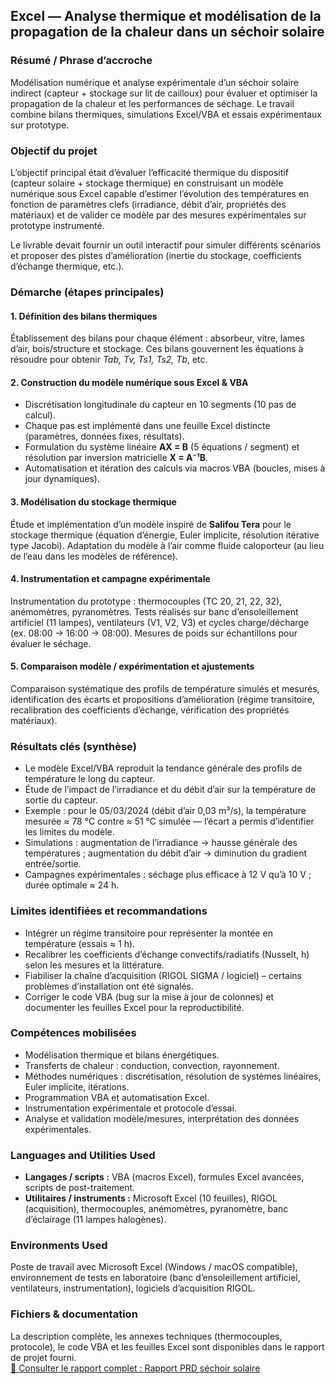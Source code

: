 <section id="sechoir-solaire">
  <h2>Excel — Analyse thermique et modélisation de la propagation de la chaleur dans un séchoir solaire</h2>

  <h3>Résumé / Phrase d’accroche</h3>
  <p>
    Modélisation numérique et analyse expérimentale d’un séchoir solaire indirect (capteur + stockage sur lit de cailloux) 
    pour évaluer et optimiser la propagation de la chaleur et les performances de séchage. 
    Le travail combine bilans thermiques, simulations Excel/VBA et essais expérimentaux sur prototype.
  </p>

  <h3>Objectif du projet</h3>
  <p>
    L’objectif principal était d’évaluer l’efficacité thermique du dispositif (capteur solaire + stockage thermique) 
    en construisant un modèle numérique sous Excel capable d’estimer l’évolution des températures en fonction de paramètres 
    clefs (irradiance, débit d’air, propriétés des matériaux) et de valider ce modèle par des mesures expérimentales sur 
    prototype instrumenté. 
  </p>
  <p>
    Le livrable devait fournir un outil interactif pour simuler différents scénarios et proposer des pistes d’amélioration 
    (inertie du stockage, coefficients d’échange thermique, etc.).
  </p>

  <h3>Démarche (étapes principales)</h3>
  <h4>1. Définition des bilans thermiques</h4>
  <p>
    Établissement des bilans pour chaque élément : absorbeur, vitre, lames d’air, bois/structure et stockage. 
    Ces bilans gouvernent les équations à résoudre pour obtenir <em>Tab, Tv, Ts1, Ts2, Tb</em>, etc.
  </p>

  <h4>2. Construction du modèle numérique sous Excel & VBA</h4>
  <ul>
    <li>Discrétisation longitudinale du capteur en 10 segments (10 pas de calcul).</li>
    <li>Chaque pas est implémenté dans une feuille Excel distincte (paramètres, données fixes, résultats).</li>
    <li>Formulation du système linéaire <strong>AX = B</strong> (5 équations / segment) et résolution par inversion matricielle <strong>X = A⁻¹B</strong>.</li>
    <li>Automatisation et itération des calculs via macros VBA (boucles, mises à jour dynamiques).</li>
  </ul>

  <h4>3. Modélisation du stockage thermique</h4>
  <p>
    Étude et implémentation d’un modèle inspiré de <strong>Salifou Tera</strong> pour le stockage thermique 
    (équation d’énergie, Euler implicite, résolution itérative type Jacobi). 
    Adaptation du modèle à l’air comme fluide caloporteur (au lieu de l’eau dans les modèles de référence).
  </p>

  <h4>4. Instrumentation et campagne expérimentale</h4>
  <p>
    Instrumentation du prototype : thermocouples (TC 20, 21, 22, 32), anémomètres, pyranomètres. 
    Tests réalisés sur banc d’ensoleillement artificiel (11 lampes), ventilateurs (V1, V2, V3) 
    et cycles charge/décharge (ex. 08:00 → 16:00 → 08:00). 
    Mesures de poids sur échantillons pour évaluer le séchage.
  </p>

  <h4>5. Comparaison modèle / expérimentation et ajustements</h4>
  <p>
    Comparaison systématique des profils de température simulés et mesurés, identification des écarts 
    et propositions d’amélioration (régime transitoire, recalibration des coefficients d’échange, 
    vérification des propriétés matériaux).
  </p>

  <h3>Résultats clés (synthèse)</h3>
  <ul>
    <li>Le modèle Excel/VBA reproduit la tendance générale des profils de température le long du capteur.</li>
    <li>Étude de l’impact de l’irradiance et du débit d’air sur la température de sortie du capteur.</li>
    <li>
      Exemple : pour le 05/03/2024 (débit d’air 0,03 m³/s), la température mesurée ≈ 78 °C 
      contre ≈ 51 °C simulée — l’écart a permis d’identifier les limites du modèle.
    </li>
    <li>
      Simulations : augmentation de l’irradiance → hausse générale des températures ; 
      augmentation du débit d’air → diminution du gradient entrée/sortie.
    </li>
    <li>
      Campagnes expérimentales : séchage plus efficace à 12 V qu’à 10 V ; durée optimale ≈ 24 h.
    </li>
  </ul>

  <h3>Limites identifiées et recommandations</h3>
  <ul>
    <li>Intégrer un régime transitoire pour représenter la montée en température (essais ≈ 1 h).</li>
    <li>Recalibrer les coefficients d’échange convectifs/radiatifs (Nusselt, h) selon les mesures et la littérature.</li>
    <li>Fiabiliser la chaîne d’acquisition (RIGOL SIGMA / logiciel) – certains problèmes d’installation ont été signalés.</li>
    <li>Corriger le code VBA (bug sur la mise à jour de colonnes) et documenter les feuilles Excel pour la reproductibilité.</li>
  </ul>

  <h3>Compétences mobilisées</h3>
  <ul>
    <li>Modélisation thermique et bilans énergétiques.</li>
    <li>Transferts de chaleur : conduction, convection, rayonnement.</li>
    <li>Méthodes numériques : discrétisation, résolution de systèmes linéaires, Euler implicite, itérations.</li>
    <li>Programmation VBA et automatisation Excel.</li>
    <li>Instrumentation expérimentale et protocole d’essai.</li>
    <li>Analyse et validation modèle/mesures, interprétation des données expérimentales.</li>
  </ul>

  <h3>Languages and Utilities Used</h3>
  <ul>
    <li><strong>Langages / scripts :</strong> VBA (macros Excel), formules Excel avancées, scripts de post-traitement.</li>
    <li><strong>Utilitaires / instruments :</strong> Microsoft Excel (10 feuilles), RIGOL (acquisition), thermocouples, anémomètres, pyranomètre, banc d’éclairage (11 lampes halogènes).</li>
  </ul>

  <h3>Environments Used</h3>
  <p>
    Poste de travail avec Microsoft Excel (Windows / macOS compatible), environnement de tests en laboratoire 
    (banc d’ensoleillement artificiel, ventilateurs, instrumentation), logiciels d’acquisition RIGOL.
  </p>

  <h3>Fichiers & documentation</h3>
  <p>
    La description complète, les annexes techniques (thermocouples, protocole), le code VBA et les feuilles Excel 
    sont disponibles dans le rapport de projet fourni. 
    <br>
    <a href="#" target="_blank">📄 Consulter le rapport complet : Rapport PRD séchoir solaire</a>
  </p>
</section>
